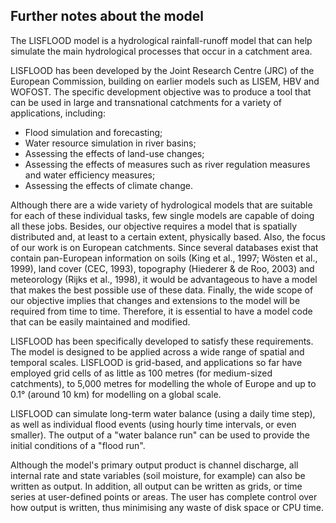 ## Further notes about the model

The LISFLOOD model is a hydrological rainfall-runoff model that can help simulate the main hydrological processes that occur in a catchment area. 


LISFLOOD has been developed by the Joint Research Centre (JRC) of the European Commission, building on earlier models such as LISEM, HBV and WOFOST. The specific development objective was to produce a tool that can be used in large and transnational catchments for a variety of applications, including:


*	Flood simulation and forecasting;
*	Water resource simulation in river basins;
*	Assessing the effects of land-use changes;
*	Assessing the effects of measures such as river regulation measures and water efficiency measures;
*	Assessing the effects of climate change.


Although there are a wide variety of hydrological models that are suitable for each of these individual tasks, few single models are capable of doing all these jobs. Besides, our objective requires a model that is spatially distributed and, at least to a certain extent, physically based. Also, the focus of our work is on European catchments. Since several databases exist that contain pan-European information on soils (King et al., 1997; Wösten et al., 1999), land cover (CEC, 1993), topography (Hiederer & de Roo, 2003) and meteorology (Rijks et al., 1998), it would be advantageous to have a model that makes the best possible use of these data. Finally, the wide scope of our objective implies that changes and extensions to the model will be required from time to time. Therefore, it is essential to have a model code that can be easily maintained and modified.


LISFLOOD has been specifically developed to satisfy these requirements. The model is designed to be applied across a wide range of spatial and temporal scales. 
LISFLOOD is grid-based, and applications so far have employed grid cells of as little as 100 metres (for medium-sized catchments), to 5,000 metres for modelling the whole of Europe and up to 0.1° (around 10 km) for modelling on a global scale. 


LISFLOOD can simulate long-term water balance (using a daily time step), as well as individual flood events (using hourly time intervals, or even smaller). The output of a "water balance run" can be used to provide the initial conditions of a "flood run". 

Although the model's primary output product is channel discharge, all internal rate and state variables (soil moisture, for example) can also be written as output. In addition, all output can be written as grids, or time series at user-defined points or areas. The user has complete control over how output is written, thus minimising any waste of disk space or CPU time.
